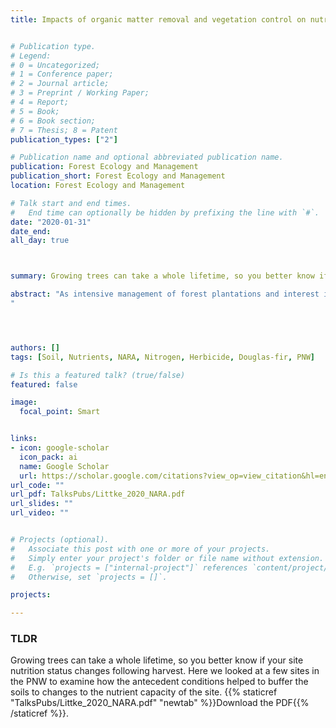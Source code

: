 ```yaml
---
title: Impacts of organic matter removal and vegetation control on nutrition and growth of Douglas-fir at three Pacific Northwestern Long-Term Soil Productivity sites


# Publication type.
# Legend: 
# 0 = Uncategorized; 
# 1 = Conference paper; 
# 2 = Journal article;
# 3 = Preprint / Working Paper; 
# 4 = Report; 
# 5 = Book; 
# 6 = Book section;
# 7 = Thesis; 8 = Patent
publication_types: ["2"]

# Publication name and optional abbreviated publication name.
publication: Forest Ecology and Management
publication_short: Forest Ecology and Management
location: Forest Ecology and Management

# Talk start and end times.
#   End time can optionally be hidden by prefixing the line with `#`.
date: "2020-01-31"
date_end: 
all_day: true



summary: Growing trees can take a whole lifetime, so you better know if your site nutrition status changes following harvest. Here we looked at a few sites in the PNW to examine how the antecedent conditions helped to buffer the soils to changes to the nutrient capacity of the site.

abstract: "As intensive management of forest plantations and interest in harvesting biomass for energy continue to in- crease, there is a need to investigate the longer-term effects of harvest-related disturbances and intensive treatments on soil and site productivity. This research focused on three Pacific Northwestern Douglas-fir soil productivity studies around 15 years since harvest that spanned a range in soil nutrients: high soil N and low base cations (Fall River), low soil N and base cations (Matlock), and high soil N and base cations (Molalla). The studies, which had similar organic matter and vegetation control treatments, were compared for differences in belowground and aboveground nutrients as well as differences in periodic stand volume growth. Five years of annual vegetation control (AVC) resulted in the greatest losses of belowground N and base cations compared to one year of vegetation control (IVC) at planting, but also resulted in significantly greater stand volume growth at Fall River and Matlock. Whole tree removal (WT) resulted in lower soil NO3− at Fall River but greater soil NO3− at Matlock due to greater colonization by N-fixing Scotch broom. There was also a decrease in soil exchangeable K due to WT and WT plus coarse woody debris removal (WT + ) at Fall River, which had the lowest initial soil exchangeable K. There was either no effect (Matlock and Molalla) (0–15 years) or a decrease (Fall River) (0–5 years) in stand volume growth due to WT removal. At Fall River, WT, WT+, and AVC treatments had no detectable effect on volume growth from 10 to 15 years. Overall, longer-term effects of organic matter removals and vegetation control on soil and site productivity were variable at each site due to pre-treatment soil nutrition and competition from understory vegetation.
"




authors: []
tags: [Soil, Nutrients, NARA, Nitrogen, Herbicide, Douglas-fir, PNW]

# Is this a featured talk? (true/false)
featured: false

image: 
  focal_point: Smart


links:
- icon: google-scholar 
  icon_pack: ai
  name: Google Scholar
  url: https://scholar.google.com/citations?view_op=view_citation&hl=en&user=miYEsFoAAAAJ&citation_for_view=miYEsFoAAAAJ:hqOjcs7Dif8C
url_code: ""
url_pdf: TalksPubs/Littke_2020_NARA.pdf
url_slides: ""
url_video: ""


# Projects (optional).
#   Associate this post with one or more of your projects.
#   Simply enter your project's folder or file name without extension.
#   E.g. `projects = ["internal-project"]` references `content/project/deep-learning/index.md`.
#   Otherwise, set `projects = []`.

projects:

---
```


### TLDR
Growing trees can take a whole lifetime, so you better know if your site nutrition status changes following harvest. Here we looked at a few sites in the PNW to examine how the antecedent conditions helped to buffer the soils to changes to the nutrient capacity of the site. {{% staticref "TalksPubs/Littke_2020_NARA.pdf" "newtab" %}}Download the PDF{{% /staticref %}}. 
